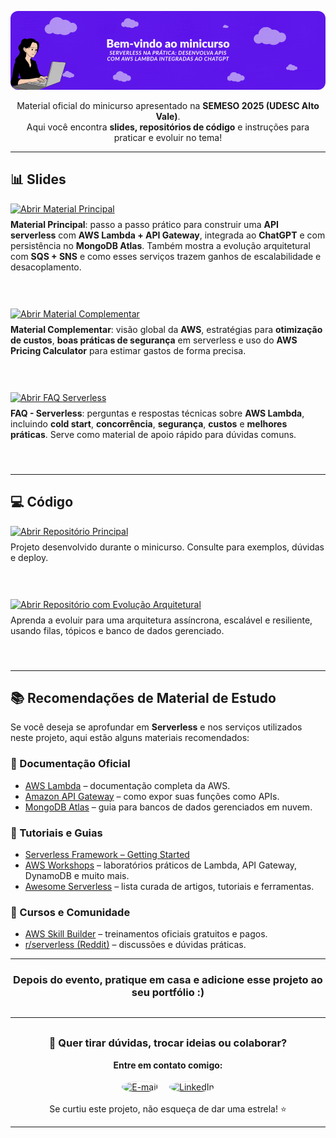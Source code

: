 <p align="center">
  <img src="banner.gif" alt="Banner do projeto" style="max-width:100%;border-radius:12px;">
</p>


<div align="center">
   <p>Material oficial do minicurso apresentado na <b>SEMESO 2025 (UDESC Alto Vale)</b>.<br>
   Aqui você encontra <b>slides, repositórios de código</b> e instruções para praticar e evoluir no tema!</p>
</div>



<hr/>

## 📊 Slides
<div style="margin-bottom: 24px;">
   <a href="https://docs.google.com/presentation/d/1CkbXw6xg0CQL283FNLRTZG-b__rsMH5sALx59CrPThc/edit?usp=sharing">
      <img src="https://img.shields.io/badge/Abrir%20Material%20Principal-Google%20Slides-FFD600?style=for-the-badge&logo=google-slides&logoColor=FFD600" alt="Abrir Material Principal"/>
   </a>
   <br>
   <span style="font-size:1em; display:block; margin-top:8px;">
      <b>Material Principal</b>: passo a passo prático para construir uma <b>API serverless</b> com <b>AWS Lambda + API Gateway</b>, integrada ao <b>ChatGPT</b> e com persistência no <b>MongoDB Atlas</b>.  
      Também mostra a evolução arquitetural com <b>SQS + SNS</b> e como esses serviços trazem ganhos de escalabilidade e desacoplamento.
   </span>
</div>
<br><br>

<div style="margin-bottom: 24px;">
   <a href="https://docs.google.com/presentation/d/1kF4F08zpK3wx3u8blEIM0w9ZeQIYMXx0ZaDDxWyMZZ0/edit?usp=sharing">
      <img src="https://img.shields.io/badge/Abrir%20Material%20Complementar-Google%20Slides-FFD600?style=for-the-badge&logo=google-slides&logoColor=FFD600" alt="Abrir Material Complementar"/>
   </a>
   <br>
   <span style="font-size:1em; display:block; margin-top:8px;">
      <b>Material Complementar</b>: visão global da <b>AWS</b>, estratégias para <b>otimização de custos</b>, <b>boas práticas de segurança</b> em serverless e uso do <b>AWS Pricing Calculator</b> para estimar gastos de forma precisa.
   </span>
</div>
<br><br>

<div style="margin-bottom: 24px;">
   <a href="https://docs.google.com/presentation/d/1SeuLinkDoFAQAqui/edit?usp=sharing">
      <img src="https://img.shields.io/badge/Abrir%20FAQ%20Serverless-Google%20Slides-FFD600?style=for-the-badge&logo=google-slides&logoColor=FFD600" alt="Abrir FAQ Serverless"/>
   </a>
   <br>
   <span style="font-size:1em; display:block; margin-top:8px;">
      <b>FAQ - Serverless</b>: perguntas e respostas técnicas sobre <b>AWS Lambda</b>, 
      incluindo <b>cold start</b>, <b>concorrência</b>, <b>segurança</b>, <b>custos</b> e <b>melhores práticas</b>.  
      Serve como material de apoio rápido para dúvidas comuns.
   </span>
</div>
<br>
<hr/>



## 💻 Código
<div style="margin-bottom: 24px;">
   <a href="https://github.com/nathalia-acordi/recipe-improviser">
      <img src="https://img.shields.io/badge/Abrir%20Reposit%C3%B3rio%20Principal-GitHub-000000?style=for-the-badge&logo=github" alt="Abrir Repositório Principal"/>
   </a>
   <br>
   <span style="font-size:1em; display:block; margin-top:8px;">Projeto desenvolvido durante o minicurso. Consulte para exemplos, dúvidas e deploy.</span>
</div>
<br>
<br>

<div style="margin-bottom: 24px;">
   <a href="https://github.com/nathalia-acordi/recipe-improviser-pipeline">
      <img src="https://img.shields.io/badge/Abrir%20Reposit%C3%B3rio%20com%20Evolu%C3%A7%C3%A3o%20Arquitetural-GitHub-000000?style=for-the-badge&logo=github" alt="Abrir Repositório com Evolução Arquitetural"/>
   </a>
   <br>
   <span style="font-size:1em; display:block; margin-top:8px;">Aprenda a evoluir para uma arquitetura assíncrona, escalável e resiliente, usando filas, tópicos e banco de dados gerenciado.</span>
</div>
<br>

---
## 📚 Recomendações de Material de Estudo

Se você deseja se aprofundar em **Serverless** e nos serviços utilizados neste projeto, aqui estão alguns materiais recomendados:

### 📖 Documentação Oficial
- [AWS Lambda](https://docs.aws.amazon.com/lambda/) – documentação completa da AWS.
- [Amazon API Gateway](https://docs.aws.amazon.com/apigateway/) – como expor suas funções como APIs.
- [MongoDB Atlas](https://www.mongodb.com/docs/atlas/) – guia para bancos de dados gerenciados em nuvem.

### 📝 Tutoriais e Guias
- [Serverless Framework – Getting Started](https://www.serverless.com/framework/docs/getting-started)  
- [AWS Workshops](https://workshops.aws/) – laboratórios práticos de Lambda, API Gateway, DynamoDB e muito mais.  
- [Awesome Serverless](https://github.com/pmuens/awesome-serverless) – lista curada de artigos, tutoriais e ferramentas.

### 🎥 Cursos e Comunidade
- [AWS Skill Builder](https://explore.skillbuilder.aws/) – treinamentos oficiais gratuitos e pagos.  
- [r/serverless (Reddit)](https://www.reddit.com/r/serverless/) – discussões e dúvidas práticas.  

---

<div align="center">
   <h3>Depois do evento, pratique em casa e adicione esse projeto ao seu portfólio :)</h3>
</div>

<hr style="margin:30px 0;">
<div align="center">
   <h3>💬 Quer tirar dúvidas, trocar ideias ou colaborar?</h3>
   <b>Entre em contato comigo:</b><br><br>
   <span style="display:inline-flex;gap:18px;align-items:center;">
      <a href="mailto:nathaliaccord@gmail.com" target="_blank">
         <img src="https://upload.wikimedia.org/wikipedia/commons/4/4e/Gmail_Icon.png" alt="E-mail" width="28" height="28" style="border-radius:50%;background:#fff;box-shadow:0 0 2px #ccc;vertical-align:middle;"/>
      </a>
      <a href="https://www.linkedin.com/in/nath%C3%A1lia-acordi-0a564b223/" target="_blank">
         <img src="https://cdn-icons-png.flaticon.com/512/174/174857.png" alt="LinkedIn" width="28" height="28" style="border-radius:50%;background:#fff;box-shadow:0 0 2px #ccc;vertical-align:middle;"/>
      </a>
   </span>
   <br><br>
   Se curtiu este projeto, não esqueça de dar uma estrela! ⭐
</div>
<hr/>
